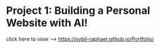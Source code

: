 # Project 1: Building a Personal Website with AI!
click here to view --> https://sybil-raphael.github.io/Portfolio/ 
